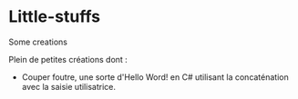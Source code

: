 # Little-stuffs
Some creations

Plein de petites créations dont :

- Couper foutre, une sorte d'Hello Word! en C# utilisant la concaténation avec la saisie utilisatrice.
